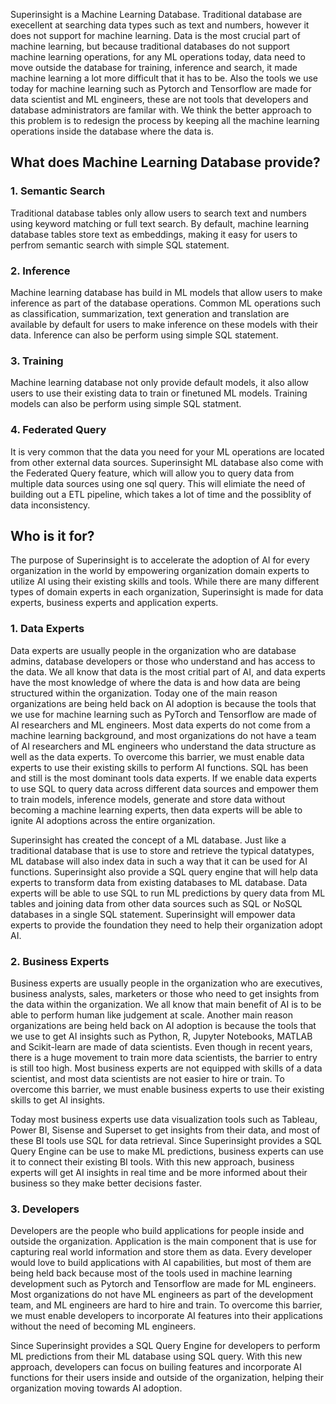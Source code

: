 Superinsight is a Machine Learning Database.
Traditional database are execellent at searching data types such as text and numbers, however it does not support for machine learning. Data is the most crucial part of machine learning, but because traditional databases do not support machine learning operations, for any ML operations today, data need to move outside the database for training, inference and search, it made machine learning a lot more difficult that it has to be. Also the tools we use today for machine learning such as Pytorch and Tensorflow are made for data scientist and ML engineers, these are not tools that developers and database administrators are familar with. We think the better approach to this problem is to redesign the process by keeping all the machine learning operations inside the database where the data is. 

## What does Machine Learning Database provide?

### 1. Semantic Search
Traditional database tables only allow users to search text and numbers using keyword matching or full text search. By default, machine learning database tables store text as embeddings, making it easy for users to perfrom semantic search with simple SQL statement.


### 2. Inference 
Machine learning database has build in ML models that allow users to make inference as part of the database operations. Common ML operations such as classification, summarization, text generation and translation are available by default for users to make inference on these models with their data. Inference can also be perform using simple SQL statement.

### 3. Training 
Machine learning database not only provide default models, it also allow users to use their existing data to train or finetuned ML models. Training models can also be perform using simple SQL statment.


### 4. Federated Query 
It is very common that the data you need for your ML operations are located from other external data sources. Superinsight ML database also come with the Federated Query feature, which will allow you to query data from multiple data sources using one sql query. This will elimiate the need of building out a ETL pipeline, which takes a lot of time and the possiblity of data inconsistency.

## Who is it for?
The purpose of Superinsight is to accelerate the adoption of AI for every organization in the world by empowering organization domain experts to utilize AI using their existing skills and tools. While there are many different types of domain experts in each organization, Superinsight is made for data experts, business experts and application experts.


### 1. Data Experts
Data experts are usually people in the organization who are database admins, database developers or those who understand and has access to the data. We all know that data is the most critial part of AI, and data experts have the most knowledge of where the data is and how data are being structured within the organization. Today one of the main reason organizations are being held back on AI adoption is because the tools that we use for machine learning such as PyTorch and Tensorflow are made of AI researchers and ML engineers. Most data experts do not come from a machine learning background, and most organizations do not have a team of AI researchers and ML engineers who understand the data structure as well as the data experts. To overcome this barrier, we must enable data experts to use their existing skills to perform AI functions. SQL has been and still is the most dominant tools data experts. If we enable data experts to use SQL to query data across different data sources and empower them to train models, inference models, generate and store data without becoming a machine learning experts, then data experts will be able to ignite AI adoptions across the entire organization.

Superinsight has created the concept of a ML database. Just like a traditional database that is use to store and retrieve the typical datatypes, ML database will also index data in such a way that it can be used for AI functions. Superinsight also provide a SQL query engine that will help data experts to transform data from existing databases to ML database. Data experts will be able to use SQL to run ML predictions by query data from ML tables and joining data from other data sources such as SQL or NoSQL databases in a single SQL statement. Superinsight will empower data experts to provide the foundation they need to help their organization adopt AI.

### 2. Business Experts
Business experts are usually people in the organization who are executives, business analysts, sales, marketers or those who need to get insights from the data within the organization. We all know that main benefit of AI is to be able to perform human like judgement at scale. Another main reason organizations are being held back on AI adoption is because the tools that we use to get AI insights such as Python, R, Jupyter Notebooks, MATLAB and Scikit-learn are made of data scientists. Even though in recent years, there is a huge movement to train more data scientists, the barrier to entry is still too high. Most business experts are not equipped with skills of a data scientist, and most data scientists are not easier to hire or train. To overcome this barrier, we must enable business experts to use their existing skills to get AI insights.

Today most business experts use data visualization tools such as Tableau, Power BI, Sisense and Superset to get insights from their data, and most of these BI tools use SQL for data retrieval. Since Superinsight provides a SQL Query Engine can be use to make ML predictions, business experts can use it to connect their existing BI tools.  With this new approach, business experts will get AI insights in real time and be more informed about their business so they make better decisions faster.

### 3. Developers
Developers are the people who build applications for people inside and outside the organization. Application is the main component that is use for capturing real world information and store them as data. Every developer would love to build applications with AI capabilities, but most of them are being held back because most of the tools used in machine learning development such as Pytorch and Tensorflow are made for ML engineers. Most organizations do not have ML engineers as part of the development team, and ML engineers are hard to hire and train. To overcome this barrier, we must enable developers to incorporate AI features into their applications without the need of becoming ML engineers.

Since Superinsight provides a SQL Query Engine for developers to perform ML predictions from their ML database using SQL query. With this new approach, developers can focus on builing features and incorporate AI functions for their users inside and outside of the organization, helping their organization moving towards AI adoption.